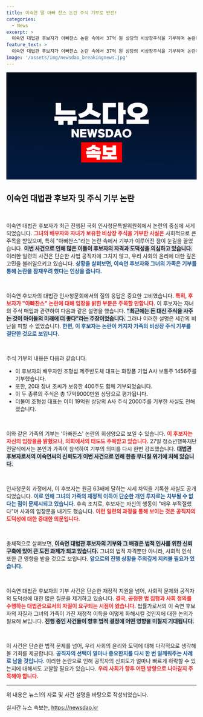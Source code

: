 ```yaml
---
title: 이숙연 딸 아빠 찬스 논란 주식 기부로 반전!
categories:
  - News
excerpt: >
  이숙연 대법관 후보자가 아빠찬스 논란 속에서 37억 원 상당의 비상장주식을 기부하며 논란에 대응했다. 가족의 기부 결정은 최근의 비판에 대한 미묘한 반증으로 읽힌다. 클릭하여 자세한 이야기를 만나보세요!
feature_text: >
  이숙연 대법관 후보자가 아빠찬스 논란 속에서 37억 원 상당의 비상장주식을 기부하며 논란에 대응했다. 가족의 기부 결정은 최근의 비판에 대한 미묘한 반증으로 읽힌다. 클릭하여 자세한 이야기를 만나보세요!
image: '/assets/img/newsdao_breakingnews.jpg'
---
```


<p><img src="/assets/img/newsdao_breakingnews.jpg" alt="implanttips 속보" /></p>

<h2 data-ke-size="size26">이숙연 대법관 후보자 및 주식 기부 논란</h2>

<p data-ke-size="size16">&nbsp;</p>

<p>이숙연 대법관 후보자가 최근 진행된 국회 인사청문특별위원회에서 논란의 중심에 서게 되었습니다. <b><span style="color: #ee2323;">그녀의 배우자와 자녀가 보유한 비상장 주식을 기부한 사실은</span></b> 사회적으로 큰 주목을 받았으며, 특히 "아빠찬스"라는 논란 속에서 기부가 이루어진 점이 눈길을 끌었습니다. <b><span style="background-color: #21538527;">이번 사건으로 인해 많은 이들이 후보자의 자격과 도덕성을 의심하고 있습니다.</span></b> 이러한 일련의 사건은 단순한 사법 공직자에 그치지 않고, 우리 사회의 윤리에 대한 깊은 고민을 불러일으키고 있습니다. <b><span style="color: #1a5490;">상황을 살펴보면, 이숙연 후보자와 그녀의 가족은 기부를 통해 논란을 잠재우려 했다는 인상을 줍니다.</span></b></p>

<p data-ke-size="size16">&nbsp;</p>

<p>이숙연 후보자의 대법관 인사청문회에서의 질의 응답은 중요한 고비였습니다. <b><span style="color: #ee2323;">특히, 후보자가 "아빠찬스" 논란에 대해 입장을 밝힌 부분은 주목할 만합니다.</span></b> 이 후보자는 자녀의 주식 매입과 관련하여 다음과 같은 설명을 했습니다. <b><span style="background-color: #21538527;">"최근에는 돈 대신 주식을 사주는 것이 아이들의 미래에 더 좋다"라는 주장이었습니다.</span></b> 그러나 이러한 설명은 세간의 비난을 피할 수 없었습니다. <b><span style="color: #1a5490;">한편, 이 후보자는 논란이 커지자 가족의 비상장 주식 기부를 결단한 것으로 보입니다.</span></b></p>

<p data-ke-size="size16">&nbsp;</p>

<p>주식 기부의 내용은 다음과 같습니다. <ul>
    <li>이 후보자의 배우자인 조형섭 제주반도체 대표는 화장품 기업 A사 보통주 1456주를 기부했습니다.</li>
    <li>또한, 20대 장녀 조씨가 보유한 400주도 함께 기부되었습니다.</li>
    <li>이 두 종류의 주식은 총 17억9000만원 상당으로 평가됩니다.</li>
    <li>더불어 조형섭 대표는 이미 19억원 상당의 A사 주식 2000주를 기부한 사실도 전해졌습니다.</li>
</ul></p>

<p data-ke-size="size16">&nbsp;</p>

<p>이와 같은 가족의 기부는 '아빠찬스' 논란의 희생양으로 보일 수 있습니다. <b><span style="color: #ee2323;">이 후보자는 자신의 입장을큼 밝혔으나, 의회에서의 태도도 주목받고 있습니다.</span></b> 27일 청소년행복재단 전달식에서는 본인과 가족이 참석하여 기부의 의미를 다시 한번 강조했습니다. <b><span style="background-color: #21538527;">대법관 후보자로서의 이숙연씨의 신뢰도가 이번 사건으로 인해 한층 무너질 위기에 처해 있습니다.</span></b> </p>

<p data-ke-size="size16">&nbsp;</p>

<p>인사청문회 과정에서, 이 후보자는 원금 63배에 달하는 시세 차익을 기록한 사실도 공개되었습니다. <b><span style="color: #1a5490;">이로 인해 그녀의 가족의 재정적 이득이 단순한 개인 투자로는 치부될 수 없다는 점이 문제시되고 있습니다.</span></b> 후속 조치로, 후보자는 자신의 행동이 "매우 부적절했다"며 사과의 입장문을 내기도 했습니다. <b><span style="color: #ee2323;">이런 일련의 과정을 통해 보이는 것은 공직자의 도덕성에 대한 중대한 의문입니다.</span></b></p>

<p data-ke-size="size16">&nbsp;</p>

<p>총체적으로 살펴보면, <b><span style="background-color: #21538527;">이숙연 대법관 후보자의 기부와 그 배경은 법적 인사를 위한 신뢰 구축에 있어 큰 도전 과제가 되고 있습니다.</span></b> 그녀의 법적 자격뿐만 아니라, 사회적 인식 또한 큰 영향을 받을 것으로 보입니다. <b><span style="color: #1a5490;">앞으로의 진행 상황을 주의깊게 지켜볼 필요가 있습니다.</span></b></p>

<p data-ke-size="size16">&nbsp;</p>

<p>이숙연 대법관 후보자의 기부 사건은 단순한 재정적 지원을 넘어, 사회적 문제와 공직자의 도덕성에 대한 많은 질문을 제기하고 있습니다. <b><span style="color: #ee2323;">결국, 공정한 법 집행과 사회 정의를 수행하는 대법관으로서의 자질이 요구되는 시점이 왔습니다.</span></b> 법률가로서의 이 숙연 후보자의 자질과 그녀의 가족이 가진 재정적 이득을 어떻게 화해시킬 것인지에 대한 논의가 필요해 보입니다. <b><span style="background-color: #21538527;">진행 중인 사건들이 향후 법적 결정에 어떤 영향을 미칠지 기대됩니다.</span></b> </p>

<p data-ke-size="size16">&nbsp;</p>

<p>이 사건은 단순한 법적 문제를 넘어, 우리 사회의 윤리와 도덕에 대해 다각적으로 생각해볼 기회를 제공합니다. <b><span style="color: #1a5490;">공직자의 선택이 얼마나 중요한지를 다시 한 번 일깨워주는 사례로 남을 것입니다.</span></b> 이러한 논란으로 인해 공직자의 신뢰도가 얼마나 빠르게 하락할 수 있는지에 대해서도 고찰할 필요가 있습니다. <b><span style="color: #ee2323;">우리 사회가 향후 어떤 방향으로 나아갈지 주목해야 합니다.</span></b> </p>

<hr>

<p data-ke-size="size16">위 내용은 뉴스1의 자료 및 사건 설명을 바탕으로 작성되었습니다.</p>
실시간 뉴스 속보는, <a href="https://newsdao.kr" rel="dofollow">https://newsdao.kr</a>


